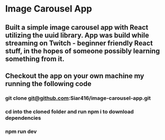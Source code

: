 # Image Carousel App

## Built a simple image carousel app with React utilizing the uuid library. App was build while streaming on Twitch - beginner friendly React stuff, in the hopes of someone possibly learning something from it.

## Checkout the app on your own machine my running the following code

### git clone git@github.com:Siar416/image-carousel-app.git

### cd into the cloned folder and run npm i to download dependencies

### npm run dev
